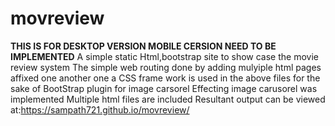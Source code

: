 # movreview
****THIS IS FOR DESKTOP VERSION MOBILE CERSION NEED TO BE IMPLEMENTED****
A simple static Html,bootstrap site to show case the movie review system
The simple web routing done by adding mulyiple html pages affixed one another one a CSS frame work is used in the above files
for the sake of BootStrap plugin for image carsorel
Effecting image carusorel was implemented
Multiple html files are included
Resultant output can be viewed at:https://sampath721.github.io/movreview/
